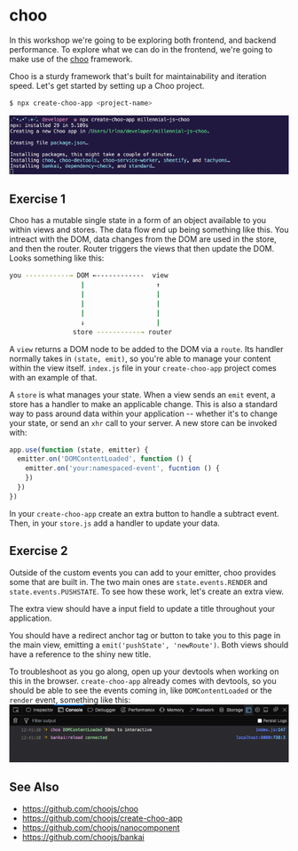 # choo

In this workshop we're going to be exploring both frontend, and backend
performance. To explore what we can do in the frontend, we're going to make use
of the [choo](https://github.com/choojs/choo) framework.

Choo is a sturdy framework that's built for maintainability and iteration
speed. Let's get started by setting up a Choo project.

```sh
$ npx create-choo-app <project-name>
```
![create-choo-app](./assets/create-choo-app.gif)

## Exercise 1

Choo has a mutable single state in a form of an object available to you within
views and stores. The data flow end up being something like this. You intreact
with the DOM, data changes from the DOM are used in the store, and then the
router. Router triggers the views that then update the DOM. Looks something like this:

```sh
you -----------→ DOM ←------------  view
                  |                  ↑ 
                  |                  | 
                  |                  |
                  |                  |
                  ↓                  |
                store -----------→ router

```

A `view` returns a DOM node to be added to the DOM
via a `route`. Its handler normally takes in `(state, emit)`, so you're able
to manage your content within the view itself. `index.js` file in your
`create-choo-app` project comes with an example of that.

A `store` is what manages your state. When a view sends an `emit` event, a
store has a handler to make an applicable change. This is also a standard way
to pass around data within your application -- whether it's to change your
state, or send an `xhr` call to your server. A new store can be invoked with:

```js
app.use(function (state, emitter) {
  emitter.on('DOMContentLoaded', function () {
    emitter.on('your:namespaced-event', fucntion () {
    })
  })
})
```

In your `create-choo-app` create an extra button to handle a subtract event.
Then, in your `store.js` add a handler to update your data.

## Exercise 2

Outside of the custom events you can add to your emitter, choo provides some
that are built in. The two main ones are `state.events.RENDER` and
`state.events.PUSHSTATE`. To see how these work, let's create an extra view.

The extra view should have a input field to update a title throughout your
application.

You should have a redirect anchor tag or button to take you to this page in the
main view, emitting a `emit('pushState', 'newRoute')`. Both views should have a
reference to the shiny new title.

To troubleshoot as you go along, open up your devtools when working on this in
the browser. `create-choo-app` already comes with devtools, so you should be
able to see the events coming in, like `DOMContentLoaded` or the `render`
event, something like this:
![choo-devtools](./assets/choo-devtools.gif)

## See Also
- https://github.com/choojs/choo
- https://github.com/choojs/create-choo-app
- https://github.com/choojs/nanocomponent
- https://github.com/choojs/bankai
